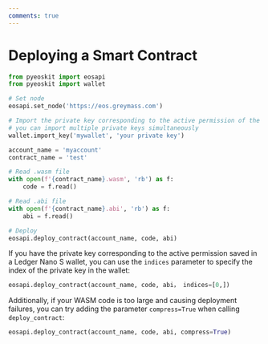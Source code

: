 ```yaml
---
comments: true
---
```


# Deploying a Smart Contract

```python
from pyeoskit import eosapi
from pyeoskit import wallet

# Set node
eosapi.set_node('https://eos.greymass.com')

# Import the private key corresponding to the active permission of the contract account,
# you can import multiple private keys simultaneously
wallet.import_key('mywallet', 'your private key')

account_name = 'myaccount'
contract_name = 'test'

# Read .wasm file
with open(f'{contract_name}.wasm', 'rb') as f:
    code = f.read()

# Read .abi file
with open(f'{contract_name}.abi', 'rb') as f:
    abi = f.read()

# Deploy
eosapi.deploy_contract(account_name, code, abi)

```

If you have the private key corresponding to the active permission saved in a Ledger Nano S wallet, you can use the `indices` parameter to specify the index of the private key in the wallet:

```python
eosapi.deploy_contract(account_name, code, abi， indices=[0,])
```

Additionally, if your WASM code is too large and causing deployment failures, you can try adding the parameter `compress=True` when calling `deploy_contract`:

```python
eosapi.deploy_contract(account_name, code, abi, compress=True)
```
